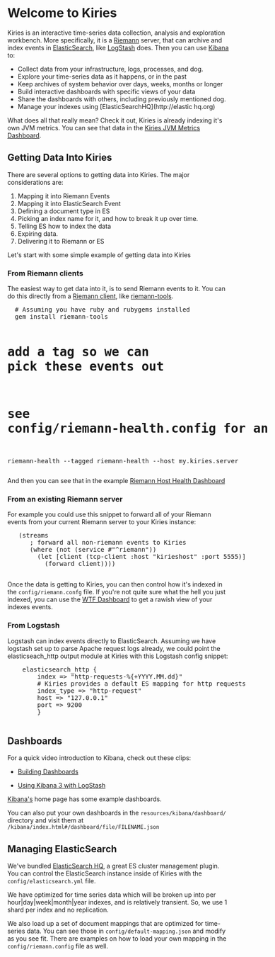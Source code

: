 # Welcome to Kiries

Kiries is an interactive time-series data collection, analysis and
exploration workbench.  More specifically, it is a
[Riemann](http://riemann.io) server, that can archive and index events
in [ElasticSearch](http://elasticsearch.org), like
[LogStash](http://logstash.net) does.  Then you can use
[Kibana](http://elasticsearch.org/overview/kibana) to:

* Collect data from your infrastructure, logs, processes, and dog.
* Explore your time-series data as it happens, or in the past
* Keep archives of system behavior over days, weeks, months or longer
* Build interactive dashboards with specific views of your data
* Share the dashboards with others, including previously mentioned dog.
* Manage your indexes using [ElasticSearchHQ](http://elastic hq.org)

What does all that really mean?  Check it out, Kiries is already
indexing it's own JVM metrics. You can see that data in the
[Kiries JVM Metrics Dashboard](kibana/index.html#/dashboard/file/jvm-metrics.json).

## Getting Data Into Kiries

There are several options to getting data into Kiries.  The major
considerations are:

 1. Mapping it into Riemann Events
 2. Mapping it into ElasticSearch Event
 3. Defining a document type in ES
 4. Picking an index name for it, and how to break it up over time.
 5. Telling ES how to index the data
 6. Expiring data.
 7. Delivering it to Riemann or ES

Let's start with some simple example of getting data into Kiries

### From Riemann clients

The easiest way to get data into it, is to send Riemann events to it.
You can do this directly from a
[Riemann client](http://riemann.io/clients.html), like
[riemann-tools](https://github.com/aphyr/riemann-tools).

<div style="width:600px">
  <pre>
  # Assuming you have ruby and rubygems installed
  gem install riemann-tools

  # add a tag so we can pick these events out
  # see config/riemann-health.config for an example
  riemann-health --tagged riemann-health --host my.kiries.server 
  </pre>
</div>

And then you can see that in the example
[Riemann Host Health Dashboard](kibana/index.html#/dashboard/file/riemann-health.json)

### From an existing Riemann server

For example you could use this snippet to forward all of your Riemann
events from your current Riemann server to your Kiries instance:

<div style="width:600px">
    <pre>
   (streams
      ; forward all non-riemann events to Kiries
      (where (not (service #"^riemann"))
        (let [client (tcp-client :host "kirieshost" :port 5555)]
          (forward client))))
    </pre>
</div>

Once the data is getting to Kiries, you can then control how it's
indexed in the `config/riemann.confg` file.  If you're not quite sure
what the hell you just indexed, you can use the
[WTF Dashboard](kibana/index.html#/dashboard/file/wtf.json) to get a
rawish view of your indexes events.

### From Logstash

Logstash can index events directly to ElasticSearch.  Assuming we have
logstash set up to parse Apache request logs already, we could point
the elasticseach_http output module at Kiries with this Logstash
config snippet:

<div style="width:600px">
  <pre>
  	elasticsearch_http {
	    index => "http-requests-%{+YYYY.MM.dd}"
        # Kiries provides a default ES mapping for http requests
	    index_type => "http-request"
 	    host => "127.0.0.1"
	    port => 9200
        }
  </pre>	
</div>

## <span id="dashboards">Dashboards</a>

For a quick video introduction to Kibana, check out these clips:

* [Building Dashboards](https://www.youtube.com/watch?feature=player_embedded&v=xjIMbn2ib-0)

* [Using Kibana 3 with LogStash](https://www.youtube.com/watch?v=hXiBe8NcLPA)

[Kibana's](kibana/index.html) home page has some example dashboards.

You can also put your own dashboards in the
`resources/kibana/dashboard/` directory and visit them at
`/kibana/index.html#/dashboard/file/FILENAME.json`

## Managing ElasticSearch

We've bundled [ElasticSearch HQ](/HQ/index.html), a great ES cluster
management plugin.  You can control the ElasticSearch instance inside
of Kiries with the `config/elasticsearch.yml` file.

We have optimized for time series data which will be broken up into
per hour|day|week|month|year indexes, and is relatively transient.
So, we use 1 shard per index and no replication.

We also load up a set of document mappings that are optimized for
time-series data.  You can see those in `config/default-mapping.json`
and modify as you see fit.  There are examples on how to load your own
mapping in the `config/riemann.config` file as well.

</div>

